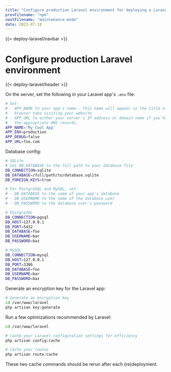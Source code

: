 ```yaml
---
title: "Configure production Laravel environment for deploying a Laravel web app"
prevFilename: "npm"
nextFilename: "maintenance-mode"
date: 2023-07-18
---
```


{{< deploy-laravel/navbar >}}

# Configure production Laravel environment

{{< deploy-laravel/header >}}

On the server, set the following in your Laravel app's `.env` file:

```bash
# Set:
# - APP_NAME to your app's name---this name will appear in the title of
#   browser tabs visiting your website
# - APP_URL to either your server's IP address or domain name if you have set
#   the appropriate DNS records.
APP_NAME='My Cool App'
APP_ENV=production
APP_DEBUG=false
APP_URL=foo.com
```

Database config:

```bash
# SQLite
# Set DB_DATABASE to the full path to your database file
DB_CONNECTION=sqlite
DB_DATABASE=/full/path/to/database.sqlite
DB_FOREIGN_KEYS=true

# For PostgreSQL and MySQL, set:
# - DB_DATABASE to the name of your app's database
# - DB_USERNAME to the name of the database user
# - DB_PASSWORD to the database user's password

# PostgreSQL
DB_CONNECTION=pgsql
DB_HOST=127.0.0.1
DB_PORT=5432
DB_DATABASE=foo
DB_USERNAME=bar
DB_PASSWORD=baz

# MySQL
DB_CONNECTION=mysql
DB_HOST=127.0.0.1
DB_PORT=3306
DB_DATABASE=foo
DB_USERNAME=bar
DB_PASSWORD=baz
```

Generate an encryption key for the Laravel app:

```bash
# Generate an encryption key
cd /var/www/laravel
php artisan key:generate
```

Run a few optimizations recommended by Laravel:

```bash
cd /var/www/laravel

# Cache your Laravel configuration settings for efficiency
php artisan config:cache

# Cache your routes
php artisan route:cache
```

These two cache commands should be rerun after each (re)deployment.
